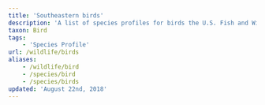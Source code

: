```yaml
---
title: 'Southeastern birds'
description: 'A list of species profiles for birds the U.S. Fish and Wildlife Service works to conserve in the Southeastern United States.'
taxon: Bird
tags:
    - 'Species Profile'
url: /wildlife/birds
aliases:
    - /wildlife/bird
    - /species/bird
    - /species/birds
updated: 'August 22nd, 2018'
---
```

